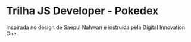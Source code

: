# Trilha JS Developer - Pokedex
 Inspirada no design de Saepul Nahwan e instruída pela Digital Innovation One. 
